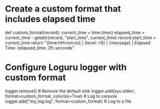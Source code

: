 # Create a custom format that includes elapsed time
def custom_format(record):
    current_time = time.time()
    elapsed_time = current_time - getattr(record, "start_time", current_time)
    record.start_time = current_time
    return "<green>{time:HH:mm:ss}</green> | <level>{level: <8}</level> | <level>{message}</level> | <level>Elapsed Time: {elapsed_time:.2f} seconds</level>"

# Configure Loguru logger with custom format
logger.remove()  # Remove the default sink
logger.add(sys.stderr, format=custom_format, colorize=True)  # Log to console
logger.add("my_log.log", format=custom_format)  # Log to a file
